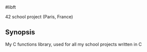 #libft
  
42 school project (Paris, France)
  
## Synopsis
  
My C functions library, used for all my school projects written in C
